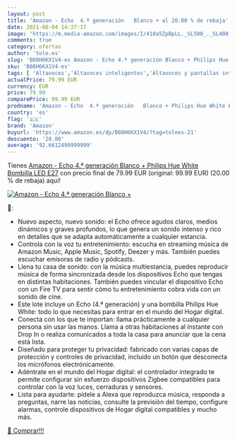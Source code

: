 ```yaml
---
layout: post
title: 'Amazon - Echo  4.ª generación   Blanco + al 20.00 % de rebaja'
date: 2021-06-04 14:37:17
image: 'https://m.media-amazon.com/images/I/418a5ZpBpLL._SL500_._SL400_.jpg'
comments: true
category: ofertas
author: 'tole.es'
slug: 'B08H6KX1V4-es Amazon - Echo 4.ª generación Blanco + Philips Hue White...'
sku: 'B08H6KX1V4-es'
tags: [ 'Altavoces','Altavoces inteligentes','Altavoces y pantallas inteligentes Echo','Dispositivos Amazon','Dispositivos Amazon y Accesorios','Electrónica','Equipos de audio y Hi-Fi','amazon','hue','philips', ]
actualPrice: 79.99 EUR
currency: EUR
price: 79.99
comparePrice: 99.99 EUR
prodname: 'Amazon - Echo  4.ª generación   Blanco + Philips Hue White Bombilla LED E27'
country: 'es'
flag: '🇪🇸'
brand: 'Amazon'
buyurl: 'https://www.amazon.es/dp/B08H6KX1V4/?tag=tolees-21'
descuento: '20.00'
average: '92.6612499999999'
---
```


Tienes [Amazon - Echo  4.ª generación   Blanco + Philips Hue White Bombilla LED E27](https://www.amazon.es/dp/B08H6KX1V4/?tag=tolees-21) con precio final de  79.99 EUR (original: 99.99 EUR) (20.00 %  de rebaja) aqui!

[![Amazon - Echo  4.ª generación   Blanco +](https://m.media-amazon.com/images/I/418a5ZpBpLL._SL500_._SL400_.jpg)](https://www.amazon.es/dp/B08H6KX1V4/?tag=tolees-21)

🔎:

- Nuevo aspecto, nuevo sonido: el Echo ofrece agudos claros, medios dinámicos y graves profundos, lo que genera un sonido intenso y rico en detalles que se adapta automáticamente a cualquier estancia.
- Controla con la voz tu entretenimiento: escucha en streaming música de Amazon Music, Apple Music, Spotify, Deezer y más. También puedes escuchar emisoras de radio y pódcasts.
- Llena tu casa de sonido: con la música multiestancia, puedes reproducir música de forma sincronizada desde los dispositivos Echo que tengas en distintas habitaciones. También puedes vincular el dispositivo Echo con un Fire TV para sentir cómo tu entretenimiento cobra vida con un sonido de cine.
- Este lote incluye un Echo (4.ª generación) y una bombilla Philips Hue White: todo lo que necesitas para entrar en el mundo del Hogar digital.
- Conecta con los que te importan: llama prácticamente a cualquier persona sin usar las manos. Llama a otras habitaciones al instante con Drop In o realiza comunicados a toda la casa para anunciar que la cena está lista.
- Diseñado para proteger tu privacidad: fabricado con varias capas de protección y controles de privacidad, incluido un botón que desconecta los micrófonos electrónicamente.
- Adéntrate en el mundo del Hogar digital: el controlador integrado te permite configurar sin esfuerzo dispositivos Zigbee compatibles para controlar con la voz luces, cerraduras y sensores.
- Lista para ayudarte: pídele a Alexa que reproduzca música, responda a preguntas, narre las noticias, consulte la previsión del tiempo, configure alarmas, controle dispositivos de Hogar digital compatibles y mucho más.

[🛒 Comprar!!!](https://www.amazon.es/dp/B08H6KX1V4/?tag=tolees-21)
